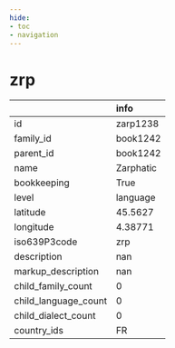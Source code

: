 ```yaml
---
hide:
- toc
- navigation
---
```

# zrp
|                      | info      |
|:---------------------|:----------|
| id                   | zarp1238  |
| family_id            | book1242  |
| parent_id            | book1242  |
| name                 | Zarphatic |
| bookkeeping          | True      |
| level                | language  |
| latitude             | 45.5627   |
| longitude            | 4.38771   |
| iso639P3code         | zrp       |
| description          | nan       |
| markup_description   | nan       |
| child_family_count   | 0         |
| child_language_count | 0         |
| child_dialect_count  | 0         |
| country_ids          | FR        |